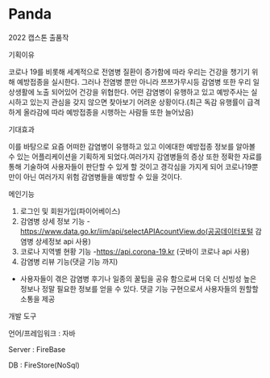 # Panda

2022 캡스톤 출품작

기획이유

코로나 19를 비롯해 세계적으로 전염병 질환이 증가함에 따라 우리는 건강을 챙기기 위해 예방접종을 실시한다. 그러나 전염병 뿐만 아니라 쯔쯔가무시등 감염병 또한 우리 일상생활에 노출 되어있어 건강을 위협한다. 어떤 감염병이 유행하고 있고 예방주사는 실시하고 있는지 관심을 갖지 않으면 찾아보기 어려운 상황이다.(최근 독감 유행률이 급격하게 올라감에 따라 예방접종을 시행하는 사람들 또한 늘어났음)

기대효과

이를 바탕으로 요즘 어떠한 감염병이 유행하고 있고 이에대한 예방접종 정보를 알아볼 수 있는 어플리케이션을 기획하게 되었다.여러가지 감염병들의 증상 또한 정확한 자료를 통해 기술하여 사용자들이 판단할 수 있게 할 것이고 경각심을 가지게 되어 코로나19뿐만이 아닌 여러가지 위험 감염병들을 예방할 수 있을 것이다.

메인기능
1. 로그인 및 회원가입(파이어베이스)
2. 감염병 상세 정보 기능
  -https://www.data.go.kr/iim/api/selectAPIAcountView.do(공공데이터포털 감염병 상세정보 api 사용)
3. 코로나 지역별 현황 기능
 -https://api.corona-19.kr (굿바이 코로나 api 사용)
4. 감염병 리뷰 기능(댓글 기능 까지)
 - 사용자들이 겪은 감염병 후기나 일종의 꿀팁을 공유 함으로써 더욱 더 신빙성 높은 정보나 정말 필요한 정보를 얻을 수 있다.
   댓글 기능 구현으로서 사용자들의 원할할 소통을 제공
   
개발 도구

언어/프레임워크 : 자바

Server : FireBase

DB : FireStore(NoSql)


